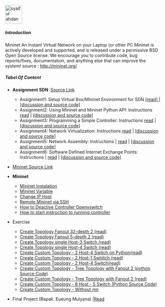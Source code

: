 <img src="https://github.com/syaifulahdan/mininet/blob/master/image/12647297_10206126871636832_6324690566074168245_n.jpg" width="55px" height="60px" alt="syaiful ahdan" />


##### Introduction

Mininet An Instant Virtual Network on your Laptop (or other PC
Mininet is actively developed and supported, and is released under a permissive BSD Open Source license. We encourage you to contribute code, bug reports/fixes, documentation, and anything else that can improve the system! source : http://mininet.org/

##### Tabel Of Content

- <b>Assignment SDN </b>:[Source Link](http://www.cs.kent.edu/~mallouzi/Software%20Defined%20Networking/)

   -  Assignment1: Setup Virtual Box/Mininet Environment for SDN [[read] ](https://github.com/syaifulahdan/mininet/blob/master/Assignment-SDN/Assignment1.pdf) | [[discussion and source code]](https://github.com/syaifulahdan/mininet/tree/master/Assignment-SDN/Assignment-1)
   -  Assignment2: Using Mininet and Mininet Python API: Instructions [read](https://github.com/syaifulahdan/mininet/blob/master/Assignment-SDN/Assignment2.pdf) | [[discussion and source code]](https://github.com/syaifulahdan/mininet/tree/master/Assignment-SDN/Assignment-2) 
   -  Assignment3: Programming a Simple Controller: Instructions [read](https://github.com/syaifulahdan/mininet/blob/master/Assignment-SDN/Assignment3.pdf) | [[discussion and source code]](https://github.com/syaifulahdan/mininet/tree/master/Assignment-SDN/Assignment-3)
   -  Assignment4: Network Virtualization: Instructions [read](https://github.com/syaifulahdan/mininet/blob/master/Assignment-SDN/Assignment4.pdf) | [[discussion and source code]](https://github.com/syaifulahdan/mininet/tree/master/Assignment-SDN/Assignment-4)
   -  Assignment5: Network Assembly: Instructions | [read](https://github.com/syaifulahdan/mininet/blob/master/Assignment-SDN/Assignment5.pdf) | [[discussion and source code]](https://github.com/syaifulahdan/mininet/tree/master/Assignment-SDN/Assignment-5)
   -  Assignment6: Software Defined Internet Exchange Points: Instructions | [read](https://github.com/syaifulahdan/mininet/blob/master/Assignment-SDN/Assignment6.pdf) | [[discussion and source code]](https://github.com/syaifulahdan/mininet/tree/master/Assignment-SDN/Assignment-6)

- [Mininet Source Link]( https://github.com/syaifulahdan/mininet/blob/master/mininet/source-link.md)
- <b>Mininet</b>
   -  [Mininet Instalation](https://github.com/syaifulahdan/mininet/blob/master/mininet/mininet-installation.md)
   -  [Mininet Variable](https://github.com/syaifulahdan/mininet/blob/master/mininet/read-mininet-varible.md)
   -  [Change IP Host](https://github.com/syaifulahdan/mininet/blob/master/mininet/mininet-change_ip_host.md)
   -  [Remote Mininet via SSH](https://github.com/syaifulahdan/mininet/blob/master/mininet/mininet-remote-via%20ssh.md)
   -  [How to Deactive Controller Openvswitch](https://github.com/syaifulahdan/mininet/blob/master/mininet/mininet-deactivate_openvswitch_controller.md)
   -  [How to start instruction to running controller](https://github.com/syaifulahdan/mininet/blob/master/mininet/mininet-start-stop-controller.md)
-  Exercise
   
   -  [Create Topology Fanout 32-depth 2 (read)](https://github.com/syaifulahdan/mininet/blob/master/mininet/mininet-create-fanout32-depth2.md)
   -  [Create Topology Fanout 5-depth 2 (read)](https://github.com/syaifulahdan/mininet/blob/master/mininet/mininet-create-topo-tree-fanout5-dept2.md)
   -  [Create Topology single Host-3  Switch (read)](https://github.com/syaifulahdan/mininet/blob/master/mininet/mininet-create_single_switch.md)
   -  [Create Topology single Host-4  Switch (read)](https://github.com/syaifulahdan/mininet/blob/master/mininet/mininet-create_single_topology-h4_s1.md)
   -  [Create Custom Topology - 2 Host-4 Switch on Python(read)](https://github.com/syaifulahdan/mininet/blob/master/mininet/mininet-custop.md)
   -  [Create Custom Topology - 2 Host-1 Swhitch (read)](https://github.com/syaifulahdan/mininet/blob/master/mininet/mininet-create-custop-2h-1s.md)
   -  [Create Custom Topology - 2 Host-4  Switch(read)](https://github.com/syaifulahdan/mininet/blob/master/mininet/mininet-create-custop-4s-2h.md)
   -  [Create Custom Topology - Tree Topology with Fanout 2 (python Source Code) ](https://github.com/syaifulahdan/mininet/blob/master/mininet/py-custop_tree_topology_with_Fanout2-submit.py)
   -  [Create Custom Topology - Tree Topology with Fanout 2 (read)](https://github.com/syaifulahdan/mininet/blob/master/mininet/py-custop_tree_topology_with_Fanout2.md)
   -  [Create Custom Topology - 8 Host - 5 Switch (Python Source Code)](https://github.com/syaifulahdan/mininet/blob/master/mininet/py-mininet-custop_8host-5sw.py)
   -  [Create Custom Topology - Without mn](https://github.com/syaifulahdan/mininet/blob/master/mininet/py-mininet-custop_without_mn.md)

-  Final Project (Bapak. Eueung Mulyana) |[Read](https://github.com/syaifulahdan/mininet/tree/master/finalp-ppj) 
